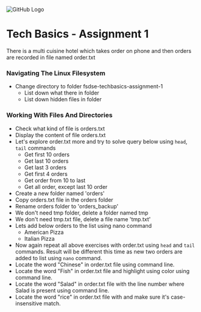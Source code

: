 ![GitHub Logo](https://s3.ap-south-1.amazonaws.com/greyatom-social/logo.png)

# Tech Basics - Assignment 1

There is a multi cuisine hotel which takes order on phone and then orders are recorded in file named order.txt

### Navigating The Linux Filesystem

* Change directory to folder fsdse-techbasics-assignment-1
  - List down what there in folder
  - List down hidden files in folder

### Working With Files And Directories

* Check what kind of file is orders.txt
* Display the content of file orders.txt
* Let's explore order.txt more and try to solve query below using `head`, `tail` commands
  - Get first 10 orders
  - Get last 10 orders
  - Get last 3 orders
  - Get first 4 orders
  - Get order from 10 to last
  - Get all order, except last 10 order
* Create a new folder named 'orders'
* Copy orders.txt file in the orders folder
* Rename orders folder to 'orders_backup'
* We don't need tmp folder, delete a folder named tmp
* We don't need tmp.txt file, delete a file name 'tmp.txt'
* Lets add below orders to the list using nano command
  - American Pizza
  - Italian Pizza
* Now again repeat all above exercises with order.txt using `head` and `tail` commands. Result will be different this time as new two orders are added to list using `nano` command.
* Locate the word "Chinese" in order.txt file using command line.
* Locate the word "Fish" in order.txt file and highlight using color using command line.
* Locate the word "Salad" in order.txt file with the line number where Salad is present using command line.
* Locate the word "rice" in order.txt file with and make sure it's case-insensitive match.
